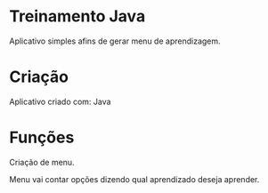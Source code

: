 # Treinamento Java

Aplicativo simples afins de gerar menu de aprendizagem.

# Criação

Aplicativo criado com: Java

# Funções

<p>Criação de menu.</p>
<p>Menu vai contar opções dizendo qual aprendizado deseja aprender.</p>
